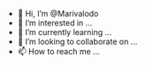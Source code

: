 - 👋 Hi, I’m @Marivalodo
- 👀 I’m interested in ...
- 🌱 I’m currently learning ...
- 💞️ I’m looking to collaborate on ...
- 📫 How to reach me ...

<!---
Marivalodo/Marivalodo is a ✨ special ✨ repository because its `README.md` (this file) appears on your GitHub profile.
You can click the Preview link to take a look at your changes.
--->
